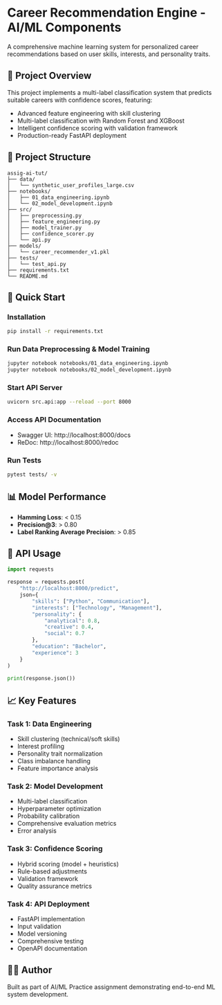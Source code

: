 # Career Recommendation Engine - AI/ML Components

A comprehensive machine learning system for personalized career recommendations based on user skills, interests, and personality traits.

## 🎯 Project Overview

This project implements a multi-label classification system that predicts suitable careers with confidence scores, featuring:
- Advanced feature engineering with skill clustering
- Multi-label classification with Random Forest and XGBoost
- Intelligent confidence scoring with validation framework
- Production-ready FastAPI deployment

## 📁 Project Structure

```
assig-ai-tut/
├── data/
│   └── synthetic_user_profiles_large.csv
├── notebooks/
│   ├── 01_data_engineering.ipynb
│   └── 02_model_development.ipynb
├── src/
│   ├── preprocessing.py
│   ├── feature_engineering.py
│   ├── model_trainer.py
│   ├── confidence_scorer.py
│   └── api.py
├── models/
│   └── career_recommender_v1.pkl
├── tests/
│   └── test_api.py
├── requirements.txt
└── README.md
```

## 🚀 Quick Start

### Installation

```bash
pip install -r requirements.txt
```

### Run Data Preprocessing & Model Training

```bash
jupyter notebook notebooks/01_data_engineering.ipynb
jupyter notebook notebooks/02_model_development.ipynb
```

### Start API Server

```bash
uvicorn src.api:app --reload --port 8000
```

### Access API Documentation

- Swagger UI: http://localhost:8000/docs
- ReDoc: http://localhost:8000/redoc

### Run Tests

```bash
pytest tests/ -v
```

## 📊 Model Performance

- **Hamming Loss**: < 0.15
- **Precision@3**: > 0.80
- **Label Ranking Average Precision**: > 0.85

## 🔧 API Usage

```python
import requests

response = requests.post(
    "http://localhost:8000/predict",
    json={
        "skills": ["Python", "Communication"],
        "interests": ["Technology", "Management"],
        "personality": {
            "analytical": 0.8,
            "creative": 0.4,
            "social": 0.7
        },
        "education": "Bachelor",
        "experience": 3
    }
)

print(response.json())
```

## 📈 Key Features

### Task 1: Data Engineering 
- Skill clustering (technical/soft skills)
- Interest profiling
- Personality trait normalization
- Class imbalance handling
- Feature importance analysis

### Task 2: Model Development 
- Multi-label classification
- Hyperparameter optimization
- Probability calibration
- Comprehensive evaluation metrics
- Error analysis

### Task 3: Confidence Scoring
- Hybrid scoring (model + heuristics)
- Rule-based adjustments
- Validation framework
- Quality assurance metrics

### Task 4: API Deployment 
- FastAPI implementation
- Input validation
- Model versioning
- Comprehensive testing
- OpenAPI documentation

## 👨‍💻 Author

Built as part of AI/ML Practice assignment demonstrating end-to-end ML system development.

